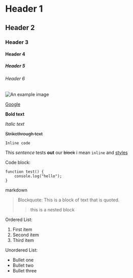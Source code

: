 # Header 1

## Header 2

### Header 3

#### Header 4

##### Header 5

###### Header 6

![An example image](http://placekitten.com/200/300)

[Google](https://www.google.com)

**Bold text**

*Italic text*

~~Strikethrough text~~

`Inline code`

This *sentence* tests **out** our ~~block~~ i mean `inline` and [styles](styles.com)

Code block:

```
function test() {
    console.log("hello");
}
```

markdown

> Blockquote:
> This is a block of text that is quoted.
>
> > this is a nested block

Ordered List:

1. First item
2. Second item
3. Third item

Unordered List:

- Bullet one
- Bullet two
- Bullet three
